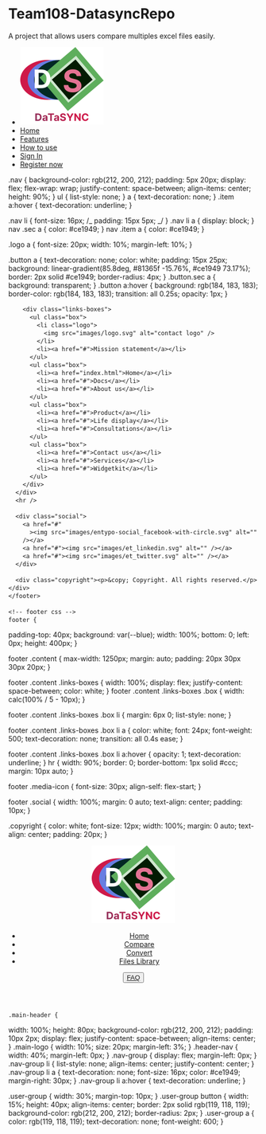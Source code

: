 # Team108-DatasyncRepo

A project that allows users compare multiples excel files easily.

<!-- landing page html -->
<nav>
      <ul class="nav">
        <li class="logo">
          <a href="#"></a><img src="images/logo.svg" alt="" />
        </li>
        <li class="item"><a href="index.html">Home</a></li>
        <li class="item"><a href="#">Features</a></li>
        <li class="item"><a href="#">How to use</a></li>
        <li class="button sec"><a href="login.html">Sign In</a></li>
        <li class="button reg"><a href="signup.html">Register now</a></li>
      </ul>
    </nav>

<!-- landing page css -->

.nav {
background-color: rgb(212, 200, 212);
padding: 5px 20px;
display: flex;
flex-wrap: wrap;
justify-content: space-between;
align-items: center;
height: 90%;
}
ul {
list-style: none;
}
a {
text-decoration: none;
}
.item a:hover {
text-decoration: underline;
}

.nav li {
font-size: 16px;
/_ padding: 15px 5px; _/
}
.nav li a {
display: block;
}
nav .sec a {
color: #ce1949;
}
nav .item a {
color: #ce1949;
}

.logo a {
font-size: 20px;
width: 10%;
margin-left: 10%;
}

.button a {
text-decoration: none;
color: white;
padding: 15px 25px;
background: linear-gradient(85.8deg, #81365f -15.76%, #ce1949 73.17%);
border: 2px solid #ce1949;
border-radius: 4px;
}
.button.sec a {
background: transparent;
}
.button a:hover {
background: rgb(184, 183, 183);
border-color: rgb(184, 183, 183);
transition: all 0.25s;
opacity: 1px;
}

<!-- footer html-->
<footer>
      <div class="content">
        <div class="footer-logo"></div>

        <div class="links-boxes">
          <ul class="box">
            <li class="logo">
              <img src="images/logo.svg" alt="contact logo" />
            </li>
            <li><a href="#">Mission statement</a></li>
          </ul>
          <ul class="box">
            <li><a href="index.html">Home</a></li>
            <li><a href="#">Docs</a></li>
            <li><a href="#">About us</a></li>
          </ul>
          <ul class="box">
            <li><a href="#">Product</a></li>
            <li><a href="#">Life display</a></li>
            <li><a href="#">Consultations</a></li>
          </ul>
          <ul class="box">
            <li><a href="#">Contact us</a></li>
            <li><a href="#">Services</a></li>
            <li><a href="#">Widgetkit</a></li>
          </ul>
        </div>
      </div>
      <hr />

      <div class="social">
        <a href="#"
          ><img src="images/entypo-social_facebook-with-circle.svg" alt=""
        /></a>
        <a href="#"><img src="images/et_linkedin.svg" alt="" /></a>
        <a href="#"><img src="images/et_twitter.svg" alt="" /></a>
      </div>

      <div class="copyright"><p>&copy; Copyright. All rights reserved.</p></div>
    </footer>

    <!-- footer css -->
    footer {

padding-top: 40px;
background: var(--blue);
width: 100%;
bottom: 0;
left: 0px;
height: 400px;
}

footer .content {
max-width: 1250px;
margin: auto;
padding: 20px 30px 30px 20px;
}

footer .content .links-boxes {
width: 100%;
display: flex;
justify-content: space-between;
color: white;
}
footer .content .links-boxes .box {
width: calc(100% / 5 - 10px);
}

footer .content .links-boxes .box li {
margin: 6px 0;
list-style: none;
}

footer .content .links-boxes .box li a {
color: white;
font: 24px;
font-weight: 500;
text-decoration: none;
transition: all 0.4s ease;
}

footer .content .links-boxes .box li a:hover {
opacity: 1;
text-decoration: underline;
}
hr {
width: 90%;
border: 0;
border-bottom: 1px solid #ccc;
margin: 10px auto;
}

footer .media-icon {
font-size: 30px;
align-self: flex-start;
}

footer .social {
width: 100%;
margin: 0 auto;
text-align: center;
padding: 10px;
}

.copyright {
color: white;
font-size: 12px;
width: 100%;
margin: 0 auto;
text-align: center;
padding: 20px;
}

<!-- dashboard navhtml -->
<header class="main-header">
      <div class="main-logo">
        <img src="/images/logo.svg" alt="" />
      </div>
      <nav class="header-nav">
        <ul class="nav-group">
          <li><a href="dashboard.html">Home</a></li>
          <li><a href="singleFile.html">Compare</a></li>
          <li><a href="convert.html">Convert</a></li>
          <li><a href="library.html">Files Library</a></li>
        </ul>
      </nav>
      <div class="user-group">
        <button><a href="#">FAQ</a></button>
        <i class="fa-regular fa-bell"></i>
      </div>
    </header>

 <!-- dashboard navcss -->

    .main-header {

width: 100%;
height: 80px;
background-color: rgb(212, 200, 212);
padding: 10px 2px;
display: flex;
justify-content: space-between;
align-items: center;
}
.main-logo {
width: 10%;
size: 20px;
margin-left: 3%;
}
.header-nav {
width: 40%;
margin-left: 0px;
}
.nav-group {
display: flex;
margin-left: 0px;
}
.nav-group li {
list-style: none;
align-items: center;
justify-content: center;
}
.nav-group li a {
text-decoration: none;
font-size: 16px;
color: #ce1949;
margin-right: 30px;
}
.nav-group li a:hover {
text-decoration: underline;
}

.user-group {
width: 30%;
margin-top: 10px;
}
.user-group button {
width: 15%;
height: 40px;
align-items: center;
border: 2px solid rgb(119, 118, 119);
background-color: rgb(212, 200, 212);
border-radius: 2px;
}
.user-group a {
color: rgb(119, 118, 119);
text-decoration: none;
font-weight: 600;
}
